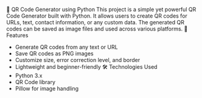 🧾 QR Code Generator using Python
This project is a simple yet powerful QR Code Generator built with Python. It allows users to create QR codes for URLs, text, contact information, or any custom data. The generated QR codes can be saved as image files and used across various platforms.
🔧 Features
- Generate QR codes from any text or URL
- Save QR codes as PNG images
- Customize size, error correction level, and border
- Lightweight and beginner-friendly
🛠️ Technologies Used
- Python 3.x
- QR Code library
- Pillow for image handling
